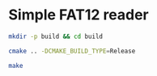# Simple FAT12 reader


```bash
mkdir -p build && cd build
```
```bash
cmake .. -DCMAKE_BUILD_TYPE=Release
```
```bash
make
```
